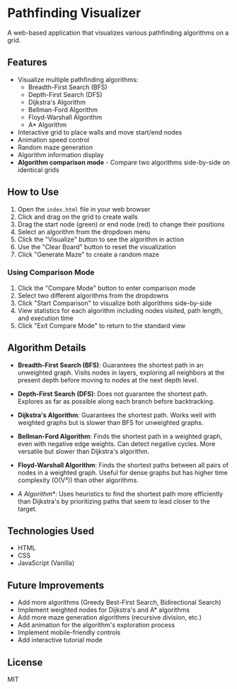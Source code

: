 # Pathfinding Visualizer

A web-based application that visualizes various pathfinding algorithms on a grid.

## Features

- Visualize multiple pathfinding algorithms:
  - Breadth-First Search (BFS)
  - Depth-First Search (DFS)
  - Dijkstra's Algorithm
  - Bellman-Ford Algorithm
  - Floyd-Warshall Algorithm
  - A* Algorithm
- Interactive grid to place walls and move start/end nodes
- Animation speed control
- Random maze generation
- Algorithm information display
- **Algorithm comparison mode** - Compare two algorithms side-by-side on identical grids

## How to Use

1. Open the `index.html` file in your web browser
2. Click and drag on the grid to create walls
3. Drag the start node (green) or end node (red) to change their positions
4. Select an algorithm from the dropdown menu
5. Click the "Visualize" button to see the algorithm in action
6. Use the "Clear Board" button to reset the visualization
7. Click "Generate Maze" to create a random maze

### Using Comparison Mode

1. Click the "Compare Mode" button to enter comparison mode
2. Select two different algorithms from the dropdowns
3. Click "Start Comparison" to visualize both algorithms side-by-side
4. View statistics for each algorithm including nodes visited, path length, and execution time
5. Click "Exit Compare Mode" to return to the standard view

## Algorithm Details

- **Breadth-First Search (BFS)**: Guarantees the shortest path in an unweighted graph. Visits nodes in layers, exploring all neighbors at the present depth before moving to nodes at the next depth level.

- **Depth-First Search (DFS)**: Does not guarantee the shortest path. Explores as far as possible along each branch before backtracking.

- **Dijkstra's Algorithm**: Guarantees the shortest path. Works well with weighted graphs but is slower than BFS for unweighted graphs.

- **Bellman-Ford Algorithm**: Finds the shortest path in a weighted graph, even with negative edge weights. Can detect negative cycles. More versatile but slower than Dijkstra's algorithm.

- **Floyd-Warshall Algorithm**: Finds the shortest paths between all pairs of nodes in a weighted graph. Useful for dense graphs but has higher time complexity (O(V³)) than other algorithms.

- **A* Algorithm**: Uses heuristics to find the shortest path more efficiently than Dijkstra's by prioritizing paths that seem to lead closer to the target.

## Technologies Used

- HTML
- CSS
- JavaScript (Vanilla)

## Future Improvements

- Add more algorithms (Greedy Best-First Search, Bidirectional Search)
- Implement weighted nodes for Dijkstra's and A* algorithms
- Add more maze generation algorithms (recursive division, etc.)
- Add animation for the algorithm's exploration process
- Implement mobile-friendly controls
- Add interactive tutorial mode

## License

MIT 